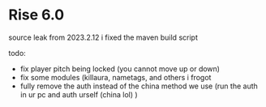 # Rise 6.0
source leak from 2023.2.12
i fixed the maven build script

todo:
- fix player pitch being locked (you cannot move up or down)
- fix some modules (killaura, nametags, and others i frogot
- fully remove the auth instead of the china method we use (run the auth in ur pc and auth urself (china lol) )
